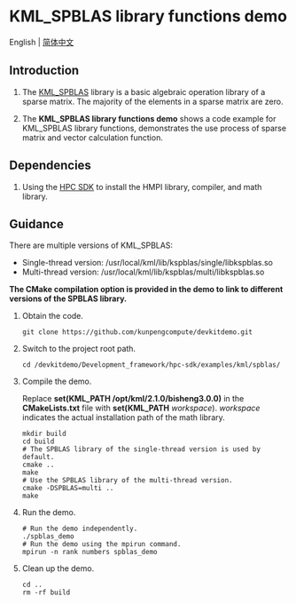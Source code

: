 # **KML_SPBLAS library functions demo**

English | [简体中文](README.md)

## Introduction

1. The [KML_SPBLAS](https://www.hikunpeng.com/document/detail/en/kunpengaccel/math-lib/devg-kml/kunpengaccel_kml_16_0067.html)
library is a basic algebraic operation library of a sparse matrix. The majority of the elements in a sparse matrix are
zero.

2. The **KML_SPBLAS library functions demo** shows a code example for KML_SPBLAS library functions, demonstrates the use process of sparse matrix and vector calculation function.

## Dependencies

1. Using the [HPC SDK](https://mirrors.huaweicloud.com/kunpeng/archive/Kunpeng_SDK/HPC/) to install the HMPI library, compiler, and math library.

## Guidance

There are multiple versions of KML_SPBLAS:
- Single-thread version: /usr/local/kml/lib/kspblas/single/libkspblas.so
- Multi-thread version: /usr/local/kml/lib/kspblas/multi/libkspblas.so

**The CMake compilation option is provided in the demo to link to different versions of the SPBLAS library.**
1. Obtain the code.

   ```shell
   git clone https://github.com/kunpengcompute/devkitdemo.git
   ```

2. Switch to the project root path.

   ```shell
   cd /devkitdemo/Development_framework/hpc-sdk/examples/kml/spblas/
   ```

3. Compile the demo.

   Replace **set(KML_PATH /opt/kml/2.1.0/bisheng3.0.0)** in the **CMakeLists.txt** file with **set(KML_PATH** *workspace*). *workspace* indicates the actual installation path of the math library.

   ```shell
   mkdir build
   cd build
   # The SPBLAS library of the single-thread version is used by default.
   cmake ..
   make
   # Use the SPBLAS library of the multi-thread version.
   cmake -DSPBLAS=multi ..
   make
   ```

4. Run the demo.

   ```shell
   # Run the demo independently.
   ./spblas_demo
   # Run the demo using the mpirun command.
   mpirun -n rank numbers spblas_demo
   ```

5. Clean up the demo.

   ```shell
   cd ..
   rm -rf build
   ```